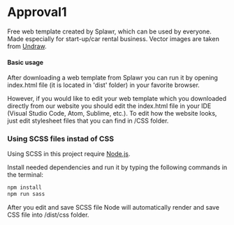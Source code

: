 # Approval1

Free web template created by Splawr, which can be used by everyone. Made especially for start-up/car rental business. Vector images are taken from [Undraw](https://undraw.co/).

#### Basic usage

After downloading a web template from Splawr you can run it by opening index.html file (it is located in 'dist' folder) in your favorite browser.

However, if you would like to edit your web template which you downloaded directly from our website you should edit the index.html file in your IDE (Visual Studio Code, Atom, Sublime, etc.). To edit how the website looks, just edit stylesheet files that you can find in /CSS folder.

### Using SCSS files instad of CSS

Using SCSS in this project require [Node.js](https://nodejs.org/).

Install needed dependencies and run it by typing the following commands in the terminal:

```sh
npm install
npm run sass
```

After you edit and save SCSS file Node will automatically render and save CSS file into /dist/css folder.
